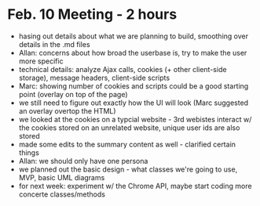 # Feb. 10 Meeting - 2 hours
- hasing out details about what we are planning to build, smoothing over details in the .md files
- Allan: concerns about how broad the userbase is, try to make the user more specific
- technical details: analyze Ajax calls, cookies (+ other client-side storage), message headers, client-side scripts
- Marc: showing number of cookies and scripts could be a good starting point (overlay on top of the page)
- we still need to figure out exactly how the UI will look (Marc suggested an overlay overtop the HTML)
- we looked at the cookies on a typcial website - 3rd webistes interact w/ the cookies stored on an unrelated website, unique user ids are also stored
- made some edits to the summary content as well - clarified certain things
- Allan: we should only have one persona
- we planned out the basic design - what classes we're going to use, MVP, basic UML diagrams
- for next week: experiment w/ the Chrome API, maybe start coding more concerte classes/methods 
